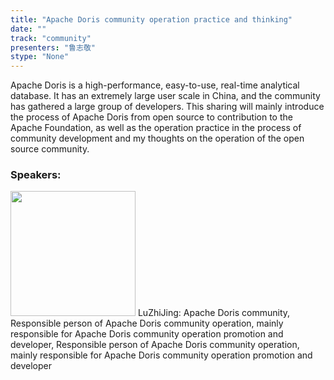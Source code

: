 ```yaml
---
title: "Apache Doris community operation practice and thinking"
date: "" 
track: "community"
presenters: "鲁志敬"
stype: "None"
---
```

Apache Doris is a high-performance, easy-to-use, real-time analytical database. It has an extremely large user scale in China, and the community has gathered a large group of developers. This sharing will mainly introduce the process of Apache Doris from open source to contribution to the Apache Foundation, as well as the operation practice in the process of community development and my thoughts on the operation of the open source community.
 ### Speakers: 
 <img src="images/speaker/1082.png" width="200" />
 LuZhiJing: Apache Doris community, Responsible person of Apache Doris community operation, mainly responsible for Apache Doris community operation promotion and developer, Responsible person of Apache Doris community operation, mainly responsible for Apache Doris community operation promotion and developer
 
